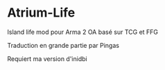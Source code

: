# Atrium-Life
Island life mod pour Arma 2 OA basé sur TCG et FFG

Traduction en grande partie par Pingas

Requiert ma version d'inidbi
